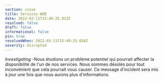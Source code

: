 ```yaml
---
section: issue
title: Services WEB
date: 2022-03-11T15:49:25.012Z
resolved: false
draft: false
informational: false
pin: true
resolvedWhen: 2022-03-11T15:49:25.026Z
severity: disrupted
---
```

*Investigating* -Nous étudions un problème potentiel qui pourrait affecter la disponibilité de l'un de nos services. Nous sommes désolés pour tout inconvénient que cela pourrait vous causer. Ce message d'incident sera mis à jour une fois que nous aurons plus d'informations.